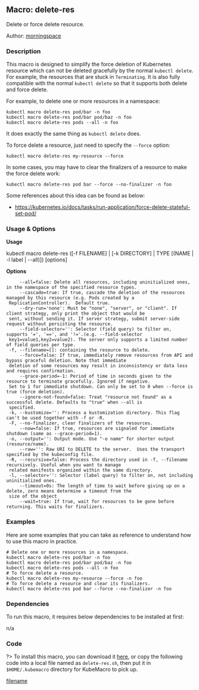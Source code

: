 ## Macro: delete-res

Delete or force delete resource.

Author: [morningspace](https://github.com/morningspace/)

<!-- tabs:start -->

### **Description**


This macro is designed to simplify the force deletion of Kubernetes resource which can not be
deleted gracefully by the normal `kubectl delete`. For example, the resources that are stuck in
`Terminating`. It is also fully compatible with the normal `kubectl delete` so that it supports
both delete and force delete.

For example, to delete one or more resources in a namespace:
```shell
kubectl macro delete-res pod/bar -n foo
kubectl macro delete-res pod/bar pod/baz -n foo
kubectl macro delete-res pods --all -n foo
```
It does exactly the same thing as `kubectl delete` does.

To force delete a resource, just need to specify the `--force` option:
```shell
kubectl macro delete-res my-resource --force
```

In some cases, you may have to clear the finalizers of a resource to make the force delete work:
```shell
kubectl macro delete-res pod bar --force --no-finalizer -n foo
```

Some references about this idea can be found as below:
- https://kubernetes.io/docs/tasks/run-application/force-delete-stateful-set-pod/



### **Usage & Options**

**Usage**

kubectl macro delete-res ([-f FILENAME] | [-k DIRECTORY] | TYPE [(NAME | -l label | --all)]) [options]

**Options**

```
     --all=false: Delete all resources, including uninitialized ones, in the namespace of the specified resource types.
     --cascade=true: If true, cascade the deletion of the resources managed by this resource (e.g. Pods created by a
 ReplicationController).  Default true.
     --dry-run='none': Must be "none", "server", or "client". If client strategy, only print the object that would be
 sent, without sending it. If server strategy, submit server-side request without persisting the resource.
     --field-selector='': Selector (field query) to filter on, supports '=', '==', and '!='.(e.g. --field-selector
 key1=value1,key2=value2). The server only supports a limited number of field queries per type.
 -f, --filename=[]: containing the resource to delete.
     --force=false: If true, immediately remove resources from API and bypass graceful deletion. Note that immediate
 deletion of some resources may result in inconsistency or data loss and requires confirmation.
     --grace-period=-1: Period of time in seconds given to the resource to terminate gracefully. Ignored if negative.
 Set to 1 for immediate shutdown. Can only be set to 0 when --force is true (force deletion).
     --ignore-not-found=false: Treat "resource not found" as a successful delete. Defaults to "true" when --all is
 specified.
 -k, --kustomize='': Process a kustomization directory. This flag can't be used together with -f or -R.
 -F, --no-finalizer, clear finalizers of the resources.
     --now=false: If true, resources are signaled for immediate shutdown (same as --grace-period=1).
 -o, --output='': Output mode. Use "-o name" for shorter output (resource/name).
     --raw='': Raw URI to DELETE to the server.  Uses the transport specified by the kubeconfig file.
 -R, --recursive=false: Process the directory used in -f, --filename recursively. Useful when you want to manage
 related manifests organized within the same directory.
 -l, --selector='': Selector (label query) to filter on, not including uninitialized ones.
     --timeout=0s: The length of time to wait before giving up on a delete, zero means determine a timeout from the
 size of the object
     --wait=true: If true, wait for resources to be gone before returning. This waits for finalizers.

```

### **Examples**

Here are some examples that you can take as reference to understand how to use this macro in practice.
```shell
# Delete one or more resources in a namespace.
kubectl macro delete-res pod/bar -n foo
kubectl macro delete-res pod/bar pod/baz -n foo
kubectl macro delete-res pods --all -n foo
# To force delete a resource.
kubectl macro delete-res my-resource --force -n foo
# To force delete a resource and clear its finalizers.
kubectl macro delete-res pod bar --force --no-finalizer -n foo

```

### **Dependencies**

To run this macro, it requires below dependencies to be installed at first:

n/a

### **Code**

?> To install this macro, you can download it [here](bin/delete-res.sh ':ignore delete-res'), or copy the following code into a local file named as `delete-res.sh`, then put it in `$HOME/.kubemacro` directory for KubeMacro to pick up.

[filename](../bin/delete-res.sh ':include :type=code shell')

<!-- tabs:end -->

